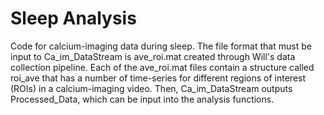 # Sleep Analysis
Code for calcium-imaging data during sleep.  The file format that must be input to Ca_im_DataStream is ave_roi.mat created through Will's data collection pipeline.  Each of the ave_roi.mat files contain a structure called roi_ave that has a number of time-series for different regions of interest (ROIs) in a calcium-imaging video. Then, Ca_im_DataStream outputs Processed_Data, which can be input into the analysis functions.
